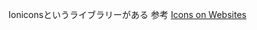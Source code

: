 Ioniconsというライブラリーがある
<ion-icon name="arrow-round-forward"></ion-icon>
参考
[Icons on Websites](https://code.makery.ch/library/more-html-css/icons/)
